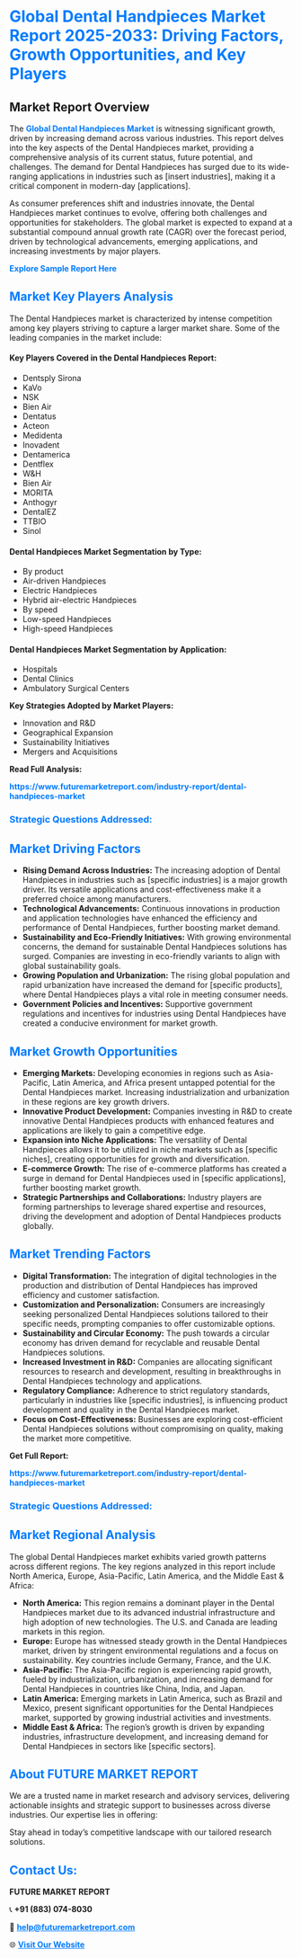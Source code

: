 <h1 style="color: #007BFF;">Global Dental Handpieces Market Report 2025-2033: Driving Factors, Growth Opportunities, and Key Players</h1>

<section id="overview">
<h2>Market Report Overview</h2>
<p>The <a href="https://www.futuremarketreport.com/industry-report/dental-handpieces-market" style="color: #007BFF; text-decoration: none;"><strong>Global Dental Handpieces Market</strong></a> is witnessing significant growth, driven by increasing demand across various industries. This report delves into the key aspects of the Dental Handpieces market, providing a comprehensive analysis of its current status, future potential, and challenges. The demand for Dental Handpieces has surged due to its wide-ranging applications in industries such as [insert industries], making it a critical component in modern-day [applications].</p>
<p>As consumer preferences shift and industries innovate, the Dental Handpieces market continues to evolve, offering both challenges and opportunities for stakeholders. The global market is expected to expand at a substantial compound annual growth rate (CAGR) over the forecast period, driven by technological advancements, emerging applications, and increasing investments by major players.</p>
</section>

<section id="overview">
<p><a href="https://www.futuremarketreport.com/request-sample/reportId=56697" style="color: #007BFF; text-decoration: none;"><strong>Explore Sample Report Here</strong></a></p>
</section>

<section id="key-players">
<h2 style="color: #007BFF;">Market Key Players Analysis</h2>
<p>The Dental Handpieces market is characterized by intense competition among key players striving to capture a larger market share. Some of the leading companies in the market include:</p>
<h4>Key Players Covered in the Dental Handpieces Report:</h4>
<ul><li>Dentsply Sirona</li><li>KaVo</li><li>NSK</li><li>Bien Air</li><li>Dentatus</li><li>Acteon</li><li>Medidenta</li><li>Inovadent</li><li>Dentamerica</li><li>Dentflex</li><li>W&amp;H</li><li>Bien Air</li><li>MORITA</li><li>Anthogyr</li><li>DentalEZ</li><li>TTBIO</li><li>Sinol</li></ul>
<h4>Dental Handpieces Market Segmentation by Type:</h4>
<ul><li>By product</li><li>Air-driven Handpieces</li><li>Electric Handpieces</li><li>Hybrid air-electric Handpieces</li><li>By speed</li><li>Low-speed Handpieces</li><li>High-speed Handpieces</li></ul>

<h4>Dental Handpieces Market Segmentation by Application:</h4>
<ul><li>Hospitals</li><li>Dental Clinics</li><li>Ambulatory Surgical Centers</li></ul>
<p><strong>Key Strategies Adopted by Market Players:</strong></p>
<ul>
<li>Innovation and R&D</li>
<li>Geographical Expansion</li>
<li>Sustainability Initiatives</li>
<li>Mergers and Acquisitions</li>
</ul>
</section>

<section>
<p><strong>Read Full Analysis: </strong></p><a href="https://www.futuremarketreport.com/industry-report/dental-handpieces-market" style="color: #007BFF; text-decoration: none;"><strong>https://www.futuremarketreport.com/industry-report/dental-handpieces-market</strong></a>
<h3 style="color: #007BFF;">Strategic Questions Addressed:</h3>
</section>

<section id="driving-factors">
<h2 style="color: #007BFF;">Market Driving Factors</h2>
<ul>
<li><strong>Rising Demand Across Industries:</strong> The increasing adoption of Dental Handpieces in industries such as [specific industries] is a major growth driver. Its versatile applications and cost-effectiveness make it a preferred choice among manufacturers.</li>
<li><strong>Technological Advancements:</strong> Continuous innovations in production and application technologies have enhanced the efficiency and performance of Dental Handpieces, further boosting market demand.</li>
<li><strong>Sustainability and Eco-Friendly Initiatives:</strong> With growing environmental concerns, the demand for sustainable Dental Handpieces solutions has surged. Companies are investing in eco-friendly variants to align with global sustainability goals.</li>
<li><strong>Growing Population and Urbanization:</strong> The rising global population and rapid urbanization have increased the demand for [specific products], where Dental Handpieces plays a vital role in meeting consumer needs.</li>
<li><strong>Government Policies and Incentives:</strong> Supportive government regulations and incentives for industries using Dental Handpieces have created a conducive environment for market growth.</li>
</ul>
</section>

<section id="growth-opportunities">
<h2 style="color: #007BFF;">Market Growth Opportunities</h2>
<ul>
<li><strong>Emerging Markets:</strong> Developing economies in regions such as Asia-Pacific, Latin America, and Africa present untapped potential for the Dental Handpieces market. Increasing industrialization and urbanization in these regions are key growth drivers.</li>
<li><strong>Innovative Product Development:</strong> Companies investing in R&D to create innovative Dental Handpieces products with enhanced features and applications are likely to gain a competitive edge.</li>
<li><strong>Expansion into Niche Applications:</strong> The versatility of Dental Handpieces allows it to be utilized in niche markets such as [specific niches], creating opportunities for growth and diversification.</li>
<li><strong>E-commerce Growth:</strong> The rise of e-commerce platforms has created a surge in demand for Dental Handpieces used in [specific applications], further boosting market growth.</li>
<li><strong>Strategic Partnerships and Collaborations:</strong> Industry players are forming partnerships to leverage shared expertise and resources, driving the development and adoption of Dental Handpieces products globally.</li>
</ul>
</section>

<section id="trending-factors">
<h2 style="color: #007BFF;">Market Trending Factors</h2>
<ul>
<li><strong>Digital Transformation:</strong> The integration of digital technologies in the production and distribution of Dental Handpieces has improved efficiency and customer satisfaction.</li>
<li><strong>Customization and Personalization:</strong> Consumers are increasingly seeking personalized Dental Handpieces solutions tailored to their specific needs, prompting companies to offer customizable options.</li>
<li><strong>Sustainability and Circular Economy:</strong> The push towards a circular economy has driven demand for recyclable and reusable Dental Handpieces solutions.</li>
<li><strong>Increased Investment in R&D:</strong> Companies are allocating significant resources to research and development, resulting in breakthroughs in Dental Handpieces technology and applications.</li>
<li><strong>Regulatory Compliance:</strong> Adherence to strict regulatory standards, particularly in industries like [specific industries], is influencing product development and quality in the Dental Handpieces market.</li>
<li><strong>Focus on Cost-Effectiveness:</strong> Businesses are exploring cost-efficient Dental Handpieces solutions without compromising on quality, making the market more competitive.</li>
</ul>
</section>

<section>
<p><strong>Get Full Report: </strong></p><a href="https://www.futuremarketreport.com/industry-report/dental-handpieces-market" style="color: #007BFF; text-decoration: none;"><strong>https://www.futuremarketreport.com/industry-report/dental-handpieces-market</strong></a>
<h3 style="color: #007BFF;">Strategic Questions Addressed:</h3>
</section>


<section id="regional-analysis">
<h2 style="color: #007BFF;">Market Regional Analysis</h2>
<p>The global Dental Handpieces market exhibits varied growth patterns across different regions. The key regions analyzed in this report include North America, Europe, Asia-Pacific, Latin America, and the Middle East & Africa:</p>
<ul>
<li><strong>North America:</strong> This region remains a dominant player in the Dental Handpieces market due to its advanced industrial infrastructure and high adoption of new technologies. The U.S. and Canada are leading markets in this region.</li>
<li><strong>Europe:</strong> Europe has witnessed steady growth in the Dental Handpieces market, driven by stringent environmental regulations and a focus on sustainability. Key countries include Germany, France, and the U.K.</li>
<li><strong>Asia-Pacific:</strong> The Asia-Pacific region is experiencing rapid growth, fueled by industrialization, urbanization, and increasing demand for Dental Handpieces in countries like China, India, and Japan.</li>
<li><strong>Latin America:</strong> Emerging markets in Latin America, such as Brazil and Mexico, present significant opportunities for the Dental Handpieces market, supported by growing industrial activities and investments.</li>
<li><strong>Middle East & Africa:</strong> The region’s growth is driven by expanding industries, infrastructure development, and increasing demand for Dental Handpieces in sectors like [specific sectors].</li>
</ul>
</section>

<footer>
<h2 style="color: #007BFF;">About FUTURE MARKET REPORT</h2>
<p>We are a trusted name in market research and advisory services, delivering actionable insights and strategic support to businesses across diverse industries. Our expertise lies in offering:</p>

<p>Stay ahead in today’s competitive landscape with our tailored research solutions.</p>

<h2 style="color: #007BFF;">Contact Us:</h2>
<p><strong>FUTURE MARKET REPORT</strong></p>
<p>📞 <strong>+91 (883) 074-8030</strong></p>
<p>📧 <strong><a href="mailto:help@futuremarketreport.com" style="color: #007BFF;">help@futuremarketreport.com</a></strong></p>
<p>🌐 <strong><a href="https://www.futuremarketreport.com/" style="color: #007BFF;">Visit Our Website</a></strong></p>
</footer>